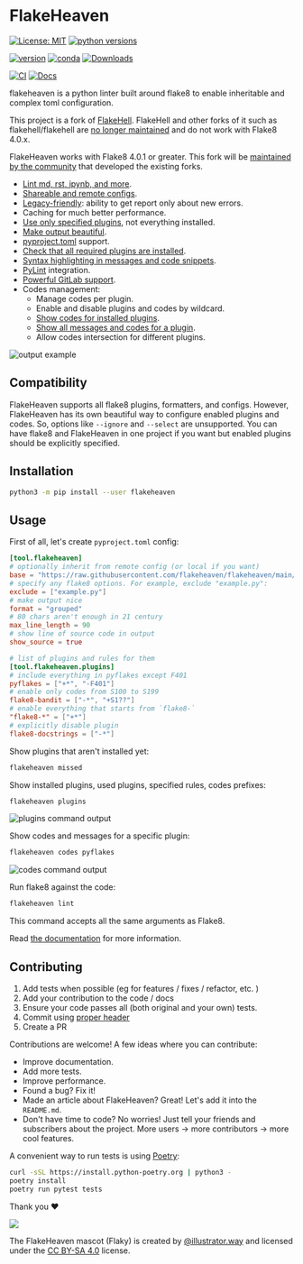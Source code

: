 # FlakeHeaven

[![License: MIT](https://img.shields.io/pypi/l/flakeheaven)](https://opensource.org/licenses/MIT)
[![python versions](https://img.shields.io/pypi/pyversions/flakeheaven)](https://pypi.org/project/flakeheaven/)

[![version](https://img.shields.io/pypi/v/flakeheaven)](https://pypi.org/project/flakeheaven/)
[![conda](https://anaconda.org/conda-forge/flakeheaven/badges/version.svg)](https://anaconda.org/conda-forge/flakeheaven)
[![Downloads](https://img.shields.io/pypi/dm/flakeheaven)](https://pypi.org/project/flakeheaven/)

[![CI](https://github.com/flakeheaven/flakeheaven/actions/workflows/ci.yaml/badge.svg)](https://github.com/flakeheaven/flakeheaven/actions/workflows/ci.yaml)
[![Docs](https://readthedocs.org/projects/flakeheaven/badge/?version=latest)](https://flakeheaven.readthedocs.io/en/latest/)


flakeheaven is a python linter built around flake8 to enable inheritable and complex toml configuration.

This project is a fork of [FlakeHell](https://github.com/life4/flakehell). FlakeHell and other forks of it such as
flakehell/flakehell are [no longer maintained](https://github.com/flakehell/flakehell/issues/25) and do not work with Flake8 4.0.x.

FlakeHeaven works with Flake8 4.0.1 or greater. This fork will be [maintained by the community](https://github.com/flakeheaven/flakeheaven/discussions/1) that developed the existing forks.

+ [Lint md, rst, ipynb, and more](https://flakeheaven.readthedocs.io/en/latest/parsers.html).
+ [Shareable and remote configs](https://flakeheaven.readthedocs.io/en/latest/config.html#base).
+ [Legacy-friendly](https://flakeheaven.readthedocs.io/en/latest/commands/baseline.html): ability to get report only about new errors.
+ Caching for much better performance.
+ [Use only specified plugins](https://flakeheaven.readthedocs.io/en/latest/config.html#plugins), not everything installed.
+ [Make output beautiful](https://flakeheaven.readthedocs.io/en/latest//formatters.html).
+ [pyproject.toml](https://www.python.org/dev/peps/pep-0518/) support.
+ [Check that all required plugins are installed](https://flakeheaven.readthedocs.io/en/latest/commands/missed.html).
+ [Syntax highlighting in messages and code snippets](https://flakeheaven.readthedocs.io/en/latest/formatters.html#colored-with-source-code).
+ [PyLint](https://github.com/PyCQA/pylint) integration.
+ [Powerful GitLab support](https://flakeheaven.readthedocs.io/en/latest/formatters.html#gitlab).
+ Codes management:
    + Manage codes per plugin.
    + Enable and disable plugins and codes by wildcard.
    + [Show codes for installed plugins](https://flakeheaven.readthedocs.io/en/latest/commands/plugins.html).
    + [Show all messages and codes for a plugin](https://flakeheaven.readthedocs.io/en/latest/commands/codes.html).
    + Allow codes intersection for different plugins.

![output example](./assets/grouped.png)

## Compatibility

FlakeHeaven supports all flake8 plugins, formatters, and configs. However, FlakeHeaven has its own beautiful way to configure enabled plugins and codes. So, options like `--ignore` and `--select` are unsupported. You can have flake8 and FlakeHeaven in one project if you want but enabled plugins should be explicitly specified.

## Installation

```bash
python3 -m pip install --user flakeheaven
```

## Usage

First of all, let's create `pyproject.toml` config:

```toml
[tool.flakeheaven]
# optionally inherit from remote config (or local if you want)
base = "https://raw.githubusercontent.com/flakeheaven/flakeheaven/main/pyproject.toml"
# specify any flake8 options. For example, exclude "example.py":
exclude = ["example.py"]
# make output nice
format = "grouped"
# 80 chars aren't enough in 21 century
max_line_length = 90
# show line of source code in output
show_source = true

# list of plugins and rules for them
[tool.flakeheaven.plugins]
# include everything in pyflakes except F401
pyflakes = ["+*", "-F401"]
# enable only codes from S100 to S199
flake8-bandit = ["-*", "+S1??"]
# enable everything that starts from `flake8-`
"flake8-*" = ["+*"]
# explicitly disable plugin
flake8-docstrings = ["-*"]
```

Show plugins that aren't installed yet:

```bash
flakeheaven missed
```

Show installed plugins, used plugins, specified rules, codes prefixes:

```bash
flakeheaven plugins
```

![plugins command output](./assets/plugins.png)

Show codes and messages for a specific plugin:

```bash
flakeheaven codes pyflakes
```

![codes command output](./assets/codes.png)

Run flake8 against the code:

```bash
flakeheaven lint
```

This command accepts all the same arguments as Flake8.

Read [the documentation](https://flakeheaven.readthedocs.io/en/latest/) for more information.

## Contributing

1. Add tests when possible (eg for features / fixes / refactor, etc. )
2. Add your contribution to the code / docs
3. Ensure your code passes all (both original and your own) tests.
4. Commit using [proper header](https://www.conventionalcommits.org/en/v1.0.0/)
5. Create a PR

Contributions are welcome! A few ideas where you can contribute:

+ Improve documentation.
+ Add more tests.
+ Improve performance.
+ Found a bug? Fix it!
+ Made an article about FlakeHeaven? Great! Let's add it into the `README.md`.
+ Don't have time to code? No worries! Just tell your friends and subscribers about the project. More users -> more contributors -> more cool features.

A convenient way to run tests is using [Poetry](https://python-poetry.org/docs/master/#installing-with-the-official-installer):

```bash
curl -sSL https://install.python-poetry.org | python3 -
poetry install
poetry run pytest tests
```

Thank you :heart:

![](./assets/flaky.png)

The FlakeHeaven mascot (Flaky) is created by [@illustrator.way](https://www.instagram.com/illustrator.way/) and licensed under the [CC BY-SA 4.0](https://creativecommons.org/licenses/by-sa/4.0/) license.
